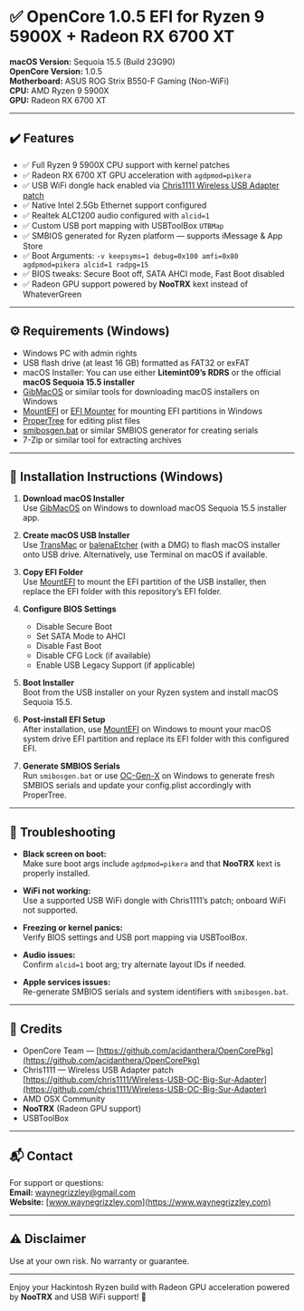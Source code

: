 # ✅ OpenCore 1.0.5 EFI for Ryzen 9 5900X + Radeon RX 6700 XT

**macOS Version:** Sequoia 15.5 (Build 23G90)  
**OpenCore Version:** 1.0.5  
**Motherboard:** ASUS ROG Strix B550-F Gaming (Non-WiFi)  
**CPU:** AMD Ryzen 9 5900X  
**GPU:** Radeon RX 6700 XT  

---

## ✔️ Features

- ✅ Full Ryzen 9 5900X CPU support with kernel patches  
- ✅ Radeon RX 6700 XT GPU acceleration with `agdpmod=pikera`  
- ✅ USB WiFi dongle hack enabled via [Chris1111 Wireless USB Adapter patch](https://github.com/chris1111/Wireless-USB-OC-Big-Sur-Adapter)  
- ✅ Native Intel 2.5Gb Ethernet support configured  
- ✅ Realtek ALC1200 audio configured with `alcid=1`  
- ✅ Custom USB port mapping with USBToolBox `UTBMap`  
- ✅ SMBIOS generated for Ryzen platform — supports iMessage & App Store  
- ✅ Boot Arguments: `-v keepsyms=1 debug=0x100 amfi=0x80 agdpmod=pikera alcid=1 radpg=15`  
- ✅ BIOS tweaks: Secure Boot off, SATA AHCI mode, Fast Boot disabled  
- ✅ Radeon GPU support powered by **NooTRX** kext instead of WhateverGreen  

---

## ⚙️ Requirements (Windows)

- Windows PC with admin rights  
- USB flash drive (at least 16 GB) formatted as FAT32 or exFAT  
- macOS Installer: You can use either **Litemint09’s RDRS** or the official **macOS Sequoia 15.5 installer**  
- [GibMacOS](https://github.com/corpnewt/gibMacOS) or similar tools for downloading macOS installers on Windows  
- [MountEFI](https://github.com/crypticmind/MountEFI) or [EFI Mounter](https://github.com/SoniEx2/EFI-Mounter) for mounting EFI partitions in Windows  
- [ProperTree](https://github.com/corpnewt/ProperTree) for editing plist files  
- [smibosgen.bat](https://github.com/dortania/OC-Gen-X) or similar SMBIOS generator for creating serials  
- 7-Zip or similar tool for extracting archives  

---

## 🚀 Installation Instructions (Windows)

1. **Download macOS Installer**  
   Use [GibMacOS](https://github.com/corpnewt/gibMacOS) on Windows to download macOS Sequoia 15.5 installer app.

2. **Create macOS USB Installer**  
   Use [TransMac](https://www.acutesystems.com/scrtm.htm) or [balenaEtcher](https://www.balena.io/etcher/) (with a DMG) to flash macOS installer onto USB drive. Alternatively, use Terminal on macOS if available.

3. **Copy EFI Folder**  
   Use [MountEFI](https://github.com/crypticmind/MountEFI) to mount the EFI partition of the USB installer, then replace the EFI folder with this repository’s EFI folder.

4. **Configure BIOS Settings**  
   - Disable Secure Boot  
   - Set SATA Mode to AHCI  
   - Disable Fast Boot  
   - Disable CFG Lock (if available)  
   - Enable USB Legacy Support (if applicable)  

5. **Boot Installer**  
   Boot from the USB installer on your Ryzen system and install macOS Sequoia 15.5.

6. **Post-install EFI Setup**  
   After installation, use [MountEFI](https://github.com/crypticmind/MountEFI) on Windows to mount your macOS system drive EFI partition and replace its EFI folder with this configured EFI.

7. **Generate SMBIOS Serials**  
   Run `smibosgen.bat` or use [OC-Gen-X](https://github.com/dortania/OC-Gen-X) on Windows to generate fresh SMBIOS serials and update your config.plist accordingly with ProperTree.

---

## 🔧 Troubleshooting

- **Black screen on boot:**  
  Make sure boot args include `agdpmod=pikera` and that **NooTRX** kext is properly installed.

- **WiFi not working:**  
  Use a supported USB WiFi dongle with Chris1111’s patch; onboard WiFi not supported.

- **Freezing or kernel panics:**  
  Verify BIOS settings and USB port mapping via USBToolBox.

- **Audio issues:**  
  Confirm `alcid=1` boot arg; try alternate layout IDs if needed.

- **Apple services issues:**  
  Re-generate SMBIOS serials and system identifiers with `smibosgen.bat`.

---

## 🙌 Credits

- OpenCore Team — [https://github.com/acidanthera/OpenCorePkg](https://github.com/acidanthera/OpenCorePkg)  
- Chris1111 — Wireless USB Adapter patch [https://github.com/chris1111/Wireless-USB-OC-Big-Sur-Adapter](https://github.com/chris1111/Wireless-USB-OC-Big-Sur-Adapter)  
- AMD OSX Community  
- **NooTRX** (Radeon GPU support)  
- USBToolBox  

---

## 📬 Contact

For support or questions:  
**Email:** [waynegrizzley@gmail.com](mailto:waynegrizzley@gmail.com)  
**Website:** [www.waynegrizzley.com](https://www.waynegrizzley.com)  

---

## ⚠️ Disclaimer

Use at your own risk. No warranty or guarantee.

---

Enjoy your Hackintosh Ryzen build with Radeon GPU acceleration powered by **NooTRX** and USB WiFi support! 🎉
